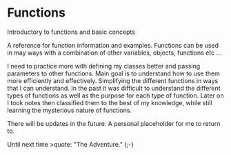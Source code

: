 # Functions

Introductory to functions and basic concepts

A reference for function information and examples. Functions can be used in may ways with a 
combination of other variables, objects, functions etc ...

I need to practice more with defining my classes better and passing parameters to other functions. 
Main goal is to understand how to use them more efficiently and effectively. Simplifying 
the different functions in ways that I can understand. In the past it was difficult to understand 
the different types of functions as well as the purpose for each type of function.  Later on I took notes 
then classified them to the best of my knowledge, while still learning the mysterious nature of functions.

There will be updates in the future. A personal placeholder for me to return to.

Until next time >quote: "The Adventure." (;-}
